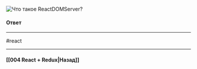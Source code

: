 ![Что такое `ReactDOMServer`?](https://youtu.be/81yRgVQ1ciM?t=763)

#### Ответ


____
#react

____

#### [[004 React + Redux|Назад]]